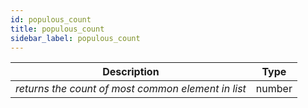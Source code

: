 ```yaml
---
id: populous_count
title: populous_count
sidebar_label: populous_count
---
```


|                    Description                     |  Type  |
| :------------------------------------------------: | :----: |
| _returns the count of most common element in list_ | number |